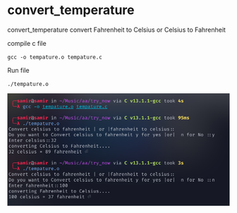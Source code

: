 # convert_temperature
convert_temperature
convert Fahrenheit to Celsius
or 
Celsius to Fahrenheit



compile  c file

```
gcc -o tempature.o tempature.c
```

Run file
```
./tempature.o
```
![This is an image](./tem.png)



